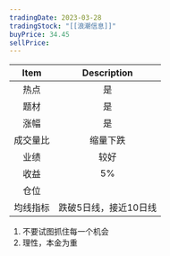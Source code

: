 ```yaml
---
tradingDate: 2023-03-28
tradingStock: "[[浪潮信息]]"
buyPrice: 34.45
sellPrice: 
---
```

|   Item   |          Description          |
|:--------:|:-----------------------------:|
|   热点   |        是         |
|   题材   |         是          |
|   涨幅   |        是         |
| 成交量比 |          缩量下跌                     |
|   业绩   |             较好                  |
|   收益   |        5%        |
|   仓位   |                               |
| 均线指标 | 跌破5日线，接近10日线 |

1. 不要试图抓住每一个机会
2. 理性，本金为重



